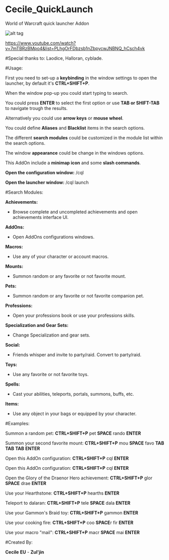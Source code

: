 
# Cecile_QuickLaunch
World of Warcraft quick launcher Addon

![alt tag](http://media-curse.cursecdn.com/attachments/167/501/4c4ead5a907d2c58cfe787503443064c.jpg)

https://www.youtube.com/watch?v=7mTBRzBMpo4&list=PLhgOrFDbzsb1nZbpycwJNBNQ_hCsch4vk

#Special thanks to:
Laodice, Halloran, cyblade.

#Usage:

First you need to set-up a **keybinding** in the window settings to open the launcher, by default it's **CTRL+SHIFT+P**.

When the window pop-up you could start typing to search.

You could press **ENTER** to select the first option or use **TAB or SHIFT-TAB** to navigate trough the results.

Alternatively you could use **arrow keys** or **mouse wheel**.

You could define **Aliases** and **Blacklist** items in the search options.

The different **search modules** could be customized in the module list within the search options.

The window **appearance** could be change in the windows options.

This AddOn include a **minimap icon** and some **slash commands**.

**Open the configuration window:** /cql

**Open the launcher window:** /cql launch

#Search Modules:

**Achievements:**
- Browse complete and uncompleted achievements and open achievements interface UI.

**AddOns:**
- Open AddOns configurations windows.

**Macros:**
- Use any of your character or account macros.

**Mounts:**
- Summon random or any favorite or not favorite mount.

**Pets:**
- Summon random or any favorite or not favorite companion pet.

**Professions:**
- Open your professions book or use your professions skills.

**Specialization and Gear Sets:**
- Change Specialization and gear sets.

**Social:**
- Friends whisper and invite to party/raid. Convert to party/raid.

**Toys:**
- Use any favorite or not favorite toys.

**Spells:**
- Cast your abilities, teleports, portals, summons, buffs, etc.

**Items:**
- Use any object in your bags or equipped by your character.

#Examples:

Summon a random pet:
**CTRL+SHIFT+P** pet **SPACE** rando **ENTER**

Summon your second favorite mount:
**CTRL+SHIFT+P** mou **SPACE** favo **TAB** **TAB** **TAB** **ENTER**

Open this AddOn configuration:
**CTRL+SHIFT+P** cql **ENTER**

Open this AddOn configuration:
**CTRL+SHIFT+P** cql **ENTER**

Open the Glory of the Draenor Hero achievement:
**CTRL+SHIFT+P** glor **SPACE** drae **ENTER**

Use your Hearthstone:
**CTRL+SHIFT+P** hearths **ENTER**

Teleport to dalaran:
**CTRL+SHIFT+P** tele **SPACE** dala **ENTER**

Use your Gammon's Braid toy:
**CTRL+SHIFT+P** gammon **ENTER**

Use your cooking fire:
**CTRL+SHIFT+P** coo **SPACE**r fir **ENTER**

Use your macro "mail":
**CTRL+SHIFT+P** macr **SPACE** mai **ENTER**

#Created By:

**Cecile** **EU** - **Zul'jin**
